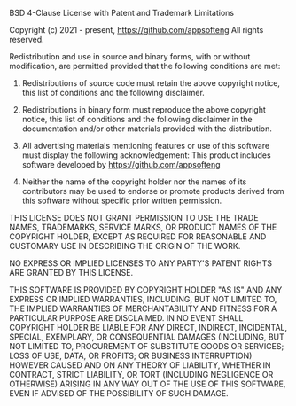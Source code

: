 BSD 4-Clause License with Patent and Trademark Limitations

Copyright (c) 2021 - present, https://github.com/appsofteng
All rights reserved.

Redistribution and use in source and binary forms, with or without
modification, are permitted provided that the following conditions are met:

1. Redistributions of source code must retain the above copyright notice, this
   list of conditions and the following disclaimer.

2. Redistributions in binary form must reproduce the above copyright notice,
   this list of conditions and the following disclaimer in the documentation
   and/or other materials provided with the distribution.

3. All advertising materials mentioning features or use of this software must
   display the following acknowledgement:
     This product includes software developed by https://github.com/appsofteng

4. Neither the name of the copyright holder nor the names of its
   contributors may be used to endorse or promote products derived from
   this software without specific prior written permission.
   
THIS LICENSE DOES NOT GRANT PERMISSION TO USE THE TRADE NAMES, TRADEMARKS, 
SERVICE MARKS, OR PRODUCT NAMES OF THE COPYRIGHT HOLDER, EXCEPT AS REQUIRED 
FOR REASONABLE AND CUSTOMARY USE IN DESCRIBING THE ORIGIN OF THE WORK.

NO EXPRESS OR IMPLIED LICENSES TO ANY PARTY'S PATENT RIGHTS ARE GRANTED BY
THIS LICENSE.

THIS SOFTWARE IS PROVIDED BY COPYRIGHT HOLDER "AS IS" AND ANY EXPRESS OR
IMPLIED WARRANTIES, INCLUDING, BUT NOT LIMITED TO, THE IMPLIED WARRANTIES OF
MERCHANTABILITY AND FITNESS FOR A PARTICULAR PURPOSE ARE DISCLAIMED. IN NO
EVENT SHALL COPYRIGHT HOLDER BE LIABLE FOR ANY DIRECT, INDIRECT, INCIDENTAL,
SPECIAL, EXEMPLARY, OR CONSEQUENTIAL DAMAGES (INCLUDING, BUT NOT LIMITED TO,
PROCUREMENT OF SUBSTITUTE GOODS OR SERVICES; LOSS OF USE, DATA, OR PROFITS;
OR BUSINESS INTERRUPTION) HOWEVER CAUSED AND ON ANY THEORY OF LIABILITY,
WHETHER IN CONTRACT, STRICT LIABILITY, OR TORT (INCLUDING NEGLIGENCE OR
OTHERWISE) ARISING IN ANY WAY OUT OF THE USE OF THIS SOFTWARE, EVEN IF
ADVISED OF THE POSSIBILITY OF SUCH DAMAGE.
